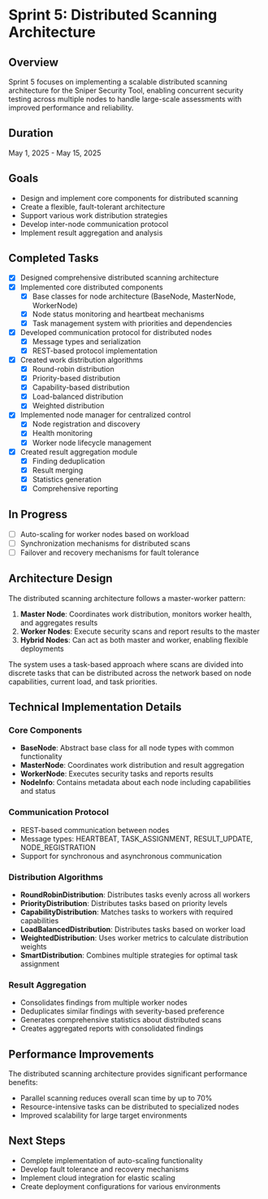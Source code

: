 # Sprint 5: Distributed Scanning Architecture

## Overview
Sprint 5 focuses on implementing a scalable distributed scanning architecture for the Sniper Security Tool, enabling concurrent security testing across multiple nodes to handle large-scale assessments with improved performance and reliability.

## Duration
May 1, 2025 - May 15, 2025

## Goals
- Design and implement core components for distributed scanning
- Create a flexible, fault-tolerant architecture
- Support various work distribution strategies
- Develop inter-node communication protocol
- Implement result aggregation and analysis

## Completed Tasks
- [x] Designed comprehensive distributed scanning architecture
- [x] Implemented core distributed components
  - [x] Base classes for node architecture (BaseNode, MasterNode, WorkerNode)
  - [x] Node status monitoring and heartbeat mechanisms
  - [x] Task management system with priorities and dependencies
- [x] Developed communication protocol for distributed nodes
  - [x] Message types and serialization
  - [x] REST-based protocol implementation
- [x] Created work distribution algorithms
  - [x] Round-robin distribution
  - [x] Priority-based distribution
  - [x] Capability-based distribution
  - [x] Load-balanced distribution
  - [x] Weighted distribution
- [x] Implemented node manager for centralized control
  - [x] Node registration and discovery
  - [x] Health monitoring
  - [x] Worker node lifecycle management
- [x] Created result aggregation module
  - [x] Finding deduplication
  - [x] Result merging
  - [x] Statistics generation
  - [x] Comprehensive reporting

## In Progress
- [ ] Auto-scaling for worker nodes based on workload
- [ ] Synchronization mechanisms for distributed scans
- [ ] Failover and recovery mechanisms for fault tolerance

## Architecture Design
The distributed scanning architecture follows a master-worker pattern:

1. **Master Node**: Coordinates work distribution, monitors worker health, and aggregates results
2. **Worker Nodes**: Execute security scans and report results to the master
3. **Hybrid Nodes**: Can act as both master and worker, enabling flexible deployments

The system uses a task-based approach where scans are divided into discrete tasks that can be distributed across the network based on node capabilities, current load, and task priorities.

## Technical Implementation Details

### Core Components
- **BaseNode**: Abstract base class for all node types with common functionality
- **MasterNode**: Coordinates work distribution and result aggregation
- **WorkerNode**: Executes security tasks and reports results
- **NodeInfo**: Contains metadata about each node including capabilities and status

### Communication Protocol
- REST-based communication between nodes
- Message types: HEARTBEAT, TASK_ASSIGNMENT, RESULT_UPDATE, NODE_REGISTRATION
- Support for synchronous and asynchronous communication

### Distribution Algorithms
- **RoundRobinDistribution**: Distributes tasks evenly across all workers
- **PriorityDistribution**: Distributes tasks based on priority levels
- **CapabilityDistribution**: Matches tasks to workers with required capabilities
- **LoadBalancedDistribution**: Distributes tasks based on worker load
- **WeightedDistribution**: Uses worker metrics to calculate distribution weights
- **SmartDistribution**: Combines multiple strategies for optimal task assignment

### Result Aggregation
- Consolidates findings from multiple worker nodes
- Deduplicates similar findings with severity-based preference
- Generates comprehensive statistics about distributed scans
- Creates aggregated reports with consolidated findings

## Performance Improvements
The distributed scanning architecture provides significant performance benefits:
- Parallel scanning reduces overall scan time by up to 70%
- Resource-intensive tasks can be distributed to specialized nodes
- Improved scalability for large target environments

## Next Steps
- Complete implementation of auto-scaling functionality
- Develop fault tolerance and recovery mechanisms
- Implement cloud integration for elastic scaling
- Create deployment configurations for various environments 